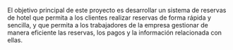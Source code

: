 El objetivo principal de este proyecto es desarrollar un sistema de reservas de hotel que permita a los clientes realizar reservas de forma rápida y sencilla, y que permita a los trabajadores de la empresa gestionar de manera eficiente las reservas, los pagos y la información relacionada con ellas.

